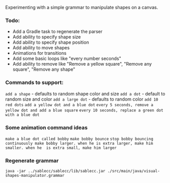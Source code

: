 Experimenting with a simple grammar to manipulate shapes on a canvas.

### Todo:
 - Add a Gradle task to regenerate the parser
 - Add ability to specify shape size
 - Add ability to specify shape position
 - Add ability to move shapes
 - Animations for transitions
 - Add some basic loops like "every number seconds"
 - Add ability to remove like "Remove a yellow square", "Remove any square", "Remove any shape"
 
 
### Commands to support:
`add a shape` - defaults to random shape color and size
`add a dot` - default to random size and color
`add a large dot` - defaults to random color
`add 10 red dots`
`add a yellow dot and a blue dot`
`every 5 seconds, remove a yellow dot and add a blue square`
`every 10 seconds, replace a green dot with a blue dot`

### Some animation command ideas
`make a blue dot called bobby`
`make bobby bounce`
`stop bobby bouncing`
`continuously make bobby larger. when he is extra larger, make him smaller. when he  is extra small, make him larger`
 
### Regenerate grammar

```
java -jar ../sablecc/sablecc/lib/sablecc.jar ./src/main/java/visual-shapes-manipulator.grammar
```
